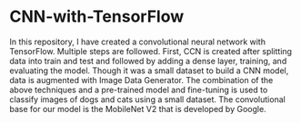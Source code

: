 # CNN-with-TensorFlow
In this repository, I have created a convolutional neural network with TensorFlow. Multiple steps are followed. First, CCN is created after splitting data into train and test and followed by adding a dense layer, training, and evaluating the model. Though it was a small dataset to build a CNN model, data is augmented with Image Data Generator. The combination of the above techniques and a  pre-trained model and fine-tuning is used to classify images of dogs and cats using a small dataset. The convolutional base for our model is the MobileNet V2 that is developed by Google.
